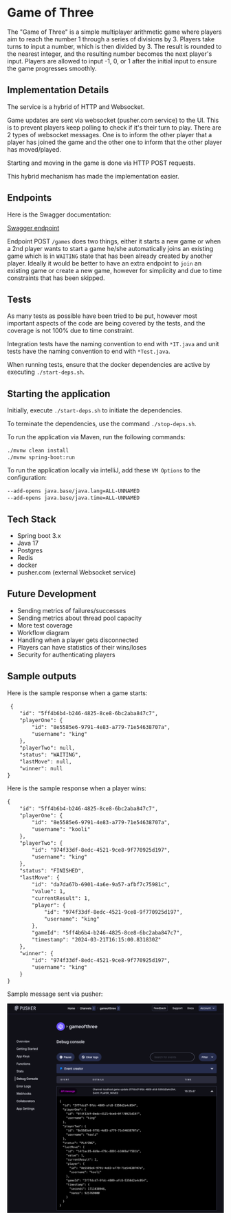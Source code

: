 # Game of Three
The "Game of Three" is a simple multiplayer arithmetic game where players aim to reach the number 1 through a series of divisions by 3. Players take turns to input a number, which is then divided by 3. The result is rounded to the nearest integer, and the resulting number becomes the next player's input. Players are allowed to input -1, 0, or 1 after the initial input to ensure the game progresses smoothly.

## Implementation Details

The service is a hybrid of HTTP and Websocket.

Game updates are sent via websocket (pusher.com service) to the UI. This is to prevent players keep polling to check if it's their turn to play.
There are 2 types of websocket messages. One is to inform the other player that a player has joined the game and the other one to inform that the other player has moved/played.

Starting and moving in the game is done via HTTP POST requests.

This hybrid mechanism has made the implementation easier.


## Endpoints

Here is the Swagger documentation:

[Swagger endpoint](http://localhost:8080/swagger-ui/index.html)

Endpoint POST ``/games`` does two things, either it starts a new game or when a 2nd player wants to start a game he/she automatically joins an existing game which is in `WAITING` state that has been already created by another player.
Ideally it would be better to have an extra endpoint to `join` an existing game or create a new game, however for simplicity and due to time constraints that has been skipped.


## Tests

As many tests as possible have been tried to be put, however most important aspects of the code are being covered by the tests, and the coverage is not 100% due to time constraint.

Integration tests have the naming convention to end with `*IT.java` and unit tests have the naming convention to end with `*Test.java`.

When running tests, ensure that the docker dependencies are active by executing `./start-deps.sh`.

## Starting the application

Initially, execute `./start-deps.sh` to initiate the dependencies.

To terminate the dependencies, use the command `./stop-deps.sh`.

To run the application via Maven, run the following commands:
```
./mvnw clean install
./mvnw spring-boot:run
```
To run the application locally via intelliJ, add these `VM Options` to the configuration:
```
--add-opens java.base/java.lang=ALL-UNNAMED
--add-opens java.base/java.time=ALL-UNNAMED
```

## Tech Stack

- Spring boot 3.x
- Java 17
- Postgres
- Redis
- docker
- pusher.com (external Websocket service)

## Future Development

- Sending metrics of failures/successes
- Sending metrics about thread pool capacity
- More test coverage
- Workflow diagram
- Handling when a player gets disconnected
- Players can have statistics of their wins/loses
- Security for authenticating players

## Sample outputs

Here is the sample response when a game starts:
```
 {
    "id": "5ff4b6b4-b246-4825-8ce8-6bc2aba847c7",
    "playerOne": {
        "id": "8e5585e6-9791-4e83-a779-71e54638707a",
        "username": "king"
    },
    "playerTwo": null,
    "status": "WAITING",
    "lastMove": null,
    "winner": null
}
```
Here is the sample response when a player wins:

```
{
    "id": "5ff4b6b4-b246-4825-8ce8-6bc2aba847c7",
    "playerOne": {
        "id": "8e5585e6-9791-4e83-a779-71e54638707a",
        "username": "kooli"
    },
    "playerTwo": {
        "id": "974f33df-8edc-4521-9ce8-9f770925d197",
        "username": "king"
    },
    "status": "FINISHED",
    "lastMove": {
        "id": "da7da67b-6901-4a6e-9a57-afbf7c75981c",
        "value": 1,
        "currentResult": 1,
        "player": {
            "id": "974f33df-8edc-4521-9ce8-9f770925d197",
            "username": "king"
        },
        "gameId": "5ff4b6b4-b246-4825-8ce8-6bc2aba847c7",
        "timestamp": "2024-03-21T16:15:00.831830Z"
    },
    "winner": {
        "id": "974f33df-8edc-4521-9ce8-9f770925d197",
        "username": "king"
    }
}
```
Sample message sent via pusher:

!["Widget"](./etc/pusher.png)
